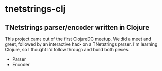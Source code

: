 tnetstrings-clj
===============

TNetstrings parser/encoder written in Clojure
---------------------------------------------
This project came out of the first ClojureDC meetup. We did a meet and greet, followed by an interactive hack on a TNetstrings parser. I'm learning Clojure, so I thought I'd follow through and build both pieces.

- Parser
- Encoder
